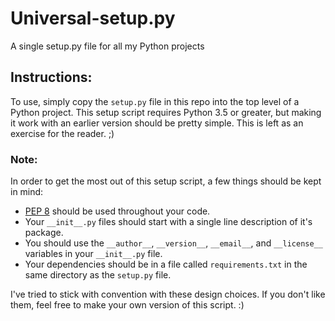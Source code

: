 # Universal-setup.py
A single setup.py file for all my Python projects

## Instructions:
To use, simply copy the `setup.py` file in this repo into the top level
of a Python project. This setup script requires Python 3.5 or greater, but
making it work with an earlier version should be pretty simple. This is left
as an exercise for the reader. ;)

### Note:
In order to get the most out of this setup script, a few things should be
kept in mind:

* [PEP 8](https://www.python.org/dev/peps/pep-0008/) should be used throughout your code.
* Your `__init__.py` files should start with a single line description of
it's package.
* You should use the `__author__`, `__version__`, `__email__`, and
`__license__` variables in your `__init__.py` file.
* Your dependencies should be in a file called `requirements.txt` in the same
 directory as the `setup.py` file.

I've tried to stick with convention with these design choices. If you don't
like them, feel free to make your own version of this script. :)

